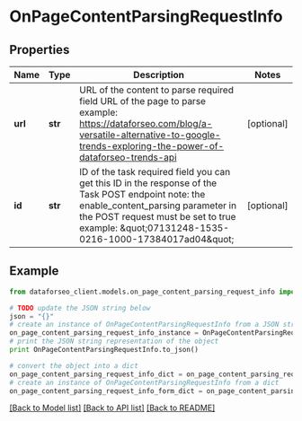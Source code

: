# OnPageContentParsingRequestInfo


## Properties

Name | Type | Description | Notes
------------ | ------------- | ------------- | -------------
**url** | **str** | URL of the content to parse required field URL of the page to parse example: https://dataforseo.com/blog/a-versatile-alternative-to-google-trends-exploring-the-power-of-dataforseo-trends-api | [optional] 
**id** | **str** | ID of the task required field you can get this ID in the response of the Task POST endpoint note: the enable_content_parsing parameter in the POST request must be set to true example: \&quot;07131248-1535-0216-1000-17384017ad04\&quot; | [optional] 

## Example

```python
from dataforseo_client.models.on_page_content_parsing_request_info import OnPageContentParsingRequestInfo

# TODO update the JSON string below
json = "{}"
# create an instance of OnPageContentParsingRequestInfo from a JSON string
on_page_content_parsing_request_info_instance = OnPageContentParsingRequestInfo.from_json(json)
# print the JSON string representation of the object
print OnPageContentParsingRequestInfo.to_json()

# convert the object into a dict
on_page_content_parsing_request_info_dict = on_page_content_parsing_request_info_instance.to_dict()
# create an instance of OnPageContentParsingRequestInfo from a dict
on_page_content_parsing_request_info_form_dict = on_page_content_parsing_request_info.from_dict(on_page_content_parsing_request_info_dict)
```
[[Back to Model list]](../README.md#documentation-for-models) [[Back to API list]](../README.md#documentation-for-api-endpoints) [[Back to README]](../README.md)


